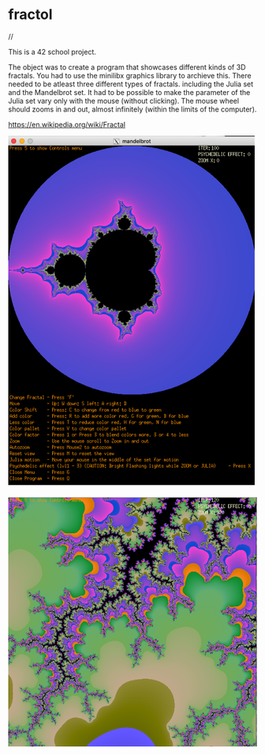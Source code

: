 # fractol
//

This is a 42 school project.

The object was to create a program that showcases different kinds of 3D fractals. You had to use the minilibx graphics library to archieve this. There needed to be atleast three different types of fractals. including the Julia set and the Mandelbrot set.
It had to be possible to make the parameter of the Julia set vary only with the mouse (without clicking).
The mouse wheel should zooms in and out, almost infinitely (within the limits of the computer).

https://en.wikipedia.org/wiki/Fractal

![mandelbrot set with a menu:](https://github.com/Makenfile86/fractol/blob/main/mandelbrot.png?raw=true)

![mandelbrot set zoomed in:](https://github.com/Makenfile86/fractol/blob/main/mandebrot_zoom.png?raw=true)

